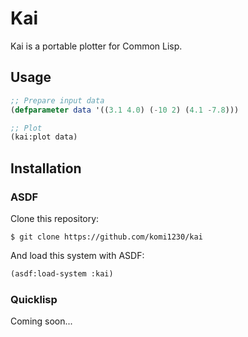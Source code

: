 # Kai

Kai is a portable plotter for Common Lisp.

## Usage

```lisp
;; Prepare input data
(defparameter data '((3.1 4.0) (-10 2) (4.1 -7.8)))

;; Plot
(kai:plot data)
```


## Installation

### ASDF

Clone this repository:

```
$ git clone https://github.com/komi1230/kai
```

And load this system with ASDF:

```lisp
(asdf:load-system :kai)
```

### Quicklisp

Coming soon...
